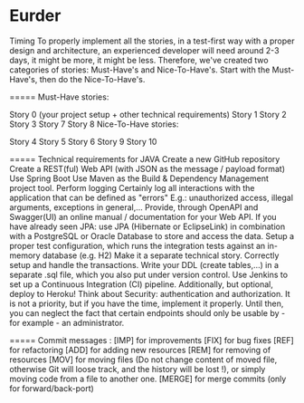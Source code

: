 # Eurder

Timing
To properly implement all the stories, in a test-first way with a proper design and architecture, an experienced developer will need around 2-3 days, it might be more, it might be less. Therefore, we've created two categories of stories: Must-Have's and Nice-To-Have's. Start with the Must-Have's, then do the Nice-To-Have's.

=====
Must-Have stories:

Story 0 (your project setup + other technical requirements)
Story 1
Story 2
Story 3
Story 7
Story 8
Nice-To-Have stories:

Story 4
Story 5
Story 6
Story 9
Story 10

=====
Technical requirements for JAVA
Create a new GitHub repository
Create a REST(ful) Web API (with JSON as the message / payload format)
Use Spring Boot
Use Maven as the Build & Dependency Management project tool.
Perform logging
Certainly log all interactions with the application that can be defined as "errors"
E.g.: unauthorized access, illegal arguments, exceptions in general,...
Provide, through OpenAPI and Swagger(UI) an online manual / documentation for your Web API.
If you have already seen JPA: use JPA (Hibernate or EclipseLink) in combination with a PostgreSQL or Oracle Database to store and access the data.
Setup a proper test configuration, which runs the integration tests against an in-memory database (e.g. H2)
Make it a separate technical story.
Correctly setup and handle the transactions.
Write your DDL (create tables,...) in a separate .sql file, which you also put under version control.
Use Jenkins to set up a Continuous Integration (CI) pipeline.
Additionally, but optional, deploy to Heroku!
Think about Security: authentication and authorization. It is not a priority, but if you have the time, implement it properly.
Until then, you can neglect the fact that certain endpoints should only be usable by - for example - an administrator.

=====
Commit messages :
[IMP] for improvements
[FIX] for bug fixes
[REF] for refactoring
[ADD] for adding new resources
[REM] for removing of resources
[MOV] for moving files (Do not change content of moved file, otherwise Git will loose track, and the history will be lost !), or simply moving code from a file to another one.
[MERGE] for merge commits (only for forward/back-port)

